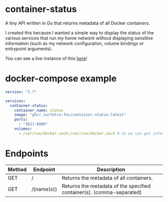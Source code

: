 # container-status

A tiny API written in Go that returns metadata of all Docker containers.

I created this because I wanted a simple way to display the status of the various services that run my home network without displaying sensitive information (such as my network configuration, volume bindings or entrypoint arguments).

You can see a live instance of this [here](https://home.tetra.cool/status)!

# docker-compose example

```yaml
version: "3.7"

services:
  container-status:
    container_name: status
    image: "ghcr.io/tetra-fox/container-status:latest"
    ports:
      - "3621:8080"
    volumes:
      - /var/run/docker.sock:/var/run/docker.sock # So we can get information from Docker!
```

# Endpoints

| Method | Endpoint       | Description                                                           |
| ------ | -------------- | --------------------------------------------------------------------- |
| GET    | /              | Returns the metadata of all containers.                               |
| GET    | /{name(s)} | Returns the metadata of the specified container(s). (comma-separated) |
